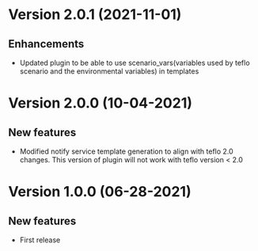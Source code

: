 # Version 2.0.1 (2021-11-01)

## Enhancements
*  Updated plugin to be able to use scenario_vars(variables used by teflo scenario and the environmental variables) in templates

# Version 2.0.0 (10-04-2021)

## New features
* Modified notify service template generation to align with teflo 2.0 changes. 
  This version of plugin will not work with teflo version < 2.0


# Version 1.0.0 (06-28-2021)

## New features
* First release

